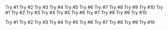 Try #1
Try #2
Try #3
Try #4
Try #5
Try #6
Try #7
Try #8
Try #9
Try #10
Try #1
Try #2
Try #3
Try #4
Try #5
Try #6
Try #7
Try #8
Try #9
Try #10

Try #1
Try #2
Try #3
Try #4
Try #5
Try #6
Try #7
Try #8
Try #9
Try #10

